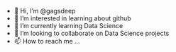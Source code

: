 - 👋 Hi, I’m @gagsdeep
- 👀 I’m interested in learning about github
- 🌱 I’m currently learning Data Science
- 💞️ I’m looking to collaborate on Data Science projects
- 📫 How to reach me ...

<!---
gagsdeep/gagsdeep is a ✨ special ✨ repository because its `README.md` (this file) appears on your GitHub profile.
You can click the Preview link to take a look at your changes.
--->
